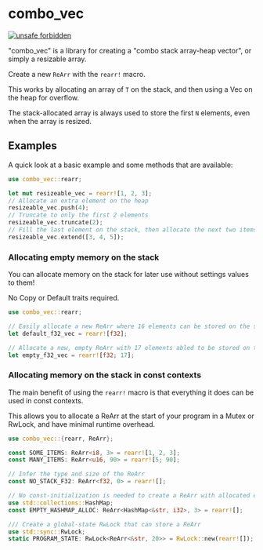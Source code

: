 # combo_vec

[![unsafe forbidden](https://img.shields.io/badge/unsafe-forbidden-success.svg)](https://github.com/rust-secure-code/safety-dance/) 

"combo_vec" is a library for creating a "combo stack array-heap vector", or simply a resizable array.

Create a new `ReArr` with the `rearr!` macro.

This works by allocating an array of `T` on the stack, and then using a Vec on the heap for overflow.

The stack-allocated array is always used to store the first `N` elements, even when the array is resized.

## Examples

A quick look at a basic example and some methods that are available:

```rust
use combo_vec::rearr;

let mut resizeable_vec = rearr![1, 2, 3];
// Allocate an extra element on the heap
resizeable_vec.push(4);
// Truncate to only the first 2 elements
resizeable_vec.truncate(2);
// Fill the last element on the stack, then allocate the next two items on the heap
resizeable_vec.extend([3, 4, 5]);
```

### Allocating empty memory on the stack

You can allocate memory on the stack for later use without settings values to them!

No Copy or Default traits required.

```rust
use combo_vec::rearr;

// Easily allocate a new ReArr where 16 elements can be stored on the stack.
let default_f32_vec = rearr![f32];

// Allocate a new, empty ReArr with 17 elements abled to be stored on the stack.
let empty_f32_vec = rearr![f32; 17];
```

### Allocating memory on the stack in const contexts

The main benefit of using the `rearr!` macro is that everything it does can be used in const contexts.

This allows you to allocate a ReArr at the start of your program in a Mutex or RwLock, and have minimal runtime overhead.

```rust
use combo_vec::{rearr, ReArr};

const SOME_ITEMS: ReArr<i8, 3> = rearr![1, 2, 3];
const MANY_ITEMS: ReArr<u16, 90> = rearr![5; 90];

// Infer the type and size of the ReArr
const NO_STACK_F32: ReArr<f32, 0> = rearr![];

// No const-initialization is needed to create a ReArr with allocated elements on the stack
use std::collections::HashMap;
const EMPTY_HASHMAP_ALLOC: ReArr<HashMap<&str, i32>, 3> = rearr![];

/// Create a global-state RwLock that can store a ReArr 
use std::sync::RwLock;
static PROGRAM_STATE: RwLock<ReArr<&str, 20>> = RwLock::new(rearr![]);
```